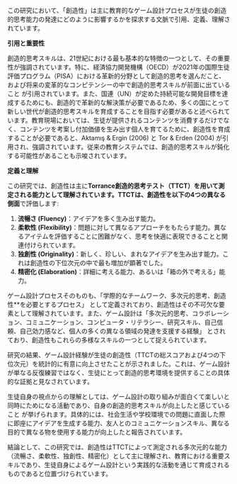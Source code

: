 <!-- META
{"title":"The efect of educational game design process on students’ creativity","link":"https://slejournal.springeropen.com/articles/10.1186/s40561-022-00188-9","media":"academic","tags":["education","gamedesign","game"],"short":{"en":"game designing improve children creativity","ja":"ゲームデザインは子供の創造性を高める"},"importance":2,"hasPage":true,"createdAt":1747895509.863,"updatedAt":1747895509.863}
META -->

この研究において、「創造性」は主に教育的なゲーム設計プロセスが生徒の創造的思考能力の発達にどのように影響するかを探求する文脈で引用、定義、理解されています。

**引用と重要性**

創造的思考スキルは、21世紀における最も基本的な特徴の一つとして、その重要性が強調されています。特に、経済協力開発機構（OECD）が2021年の国際生徒評価プログラム（PISA）における革新的分野として創造的思考を選んだこと、および将来の変革的なコンピテンシーの中で創造的思考スキルが前面に出ていること が引用されています。また、国連（UN）が定めた持続可能な開発目標を達成するためにも、創造的で革新的な解決策が必要であるため、多くの国にとって新しい世代が創造的思考スキルを育成することを目指す必要があると述べられています。教育現場においては、生徒が提供されるコンテンツを消費するだけでなく、コンテンツを考案し付加価値を生み出す個人を育てるために、創造性を育成することが必要であると、Aktamış & Ergin (2006) と Tor & Erden (2004) が引用され、強調されています。従来の教育システムでは、創造的思考スキルが鈍化する可能性があることも示唆されています。

**定義と理解**

この研究では、創造性は主に**Torrance創造的思考テスト（TTCT）**を用いて測定される能力として理解されています。TTCTは、創造性を以下の**4つの異なる側面**で評価します:

1.  **流暢さ (Fluency)**：アイデアを多く生み出す能力。
2.  **柔軟性 (Flexibility)**：問題に対して異なるアプローチをもたらす能力。異なるアイテムを評価することに困難がなく、思考を快適に表現できることと関連付けられています。
3.  **独創性 (Originality)**：新しく、珍しい、まれなアイデアを生み出す能力。これは創造性の下位次元の中で最も増加が顕著でした。
4.  **精密化 (Elaboration)**：詳細に考える能力、あるいは「箱の外で考える」能力。

ゲーム設計プロセスそのものも、「学際的なチームワーク、多次元的思考、創造性**を必要とするプロセス」 として定義されており、創造性はその不可欠な要素として理解されています。また、ゲーム設計は「多次元的思考、コラボレーション、コミュニケーション、コンピュータ・リテラシー、研究スキル、自己信頼、自己効力感など、個人の多くの異なる領域の発達を支援する経験」 とされており、創造性もこれらの多様なスキルの一つとして捉えられています。

研究の結果、ゲーム設計経験が生徒の創造性（TTCTの総スコアおよび4つの下位次元）を統計的に有意に向上させたことが示されました。これは、ゲーム設計が単なる反復練習ではなく、生徒にとって創造的思考環境を提供することの具体的な証拠と見なされています。

生徒自身の視点からの理解としては、ゲーム設計の取り組みが面白くて楽しいと同時にためになる活動であり、自身の創造的思考スキルが向上したと感じていること が挙げられます。具体的には、社会生活や学校環境での問題に直面した際に即座にアイデアを生成する能力、友人とのコミュニケーションスキル、異なる目的で異なる物を使用する能力が向上したと報告されています。

結論として、この研究では、創造性はTTCTによって測定される多次元的な能力（流暢さ、柔軟性、独創性、精密化）として主に理解され、教育における重要スキルであり、生徒自身によるゲーム設計という実践的な活動を通じて育成されるものであると位置づけられています。